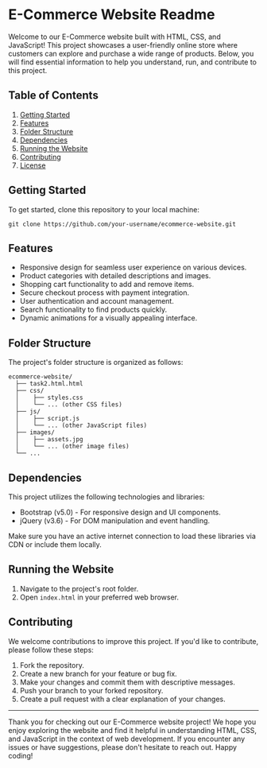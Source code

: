 # E-Commerce Website Readme

Welcome to our E-Commerce website built with HTML, CSS, and JavaScript! This project showcases a user-friendly online store where customers can explore and purchase a wide range of products. Below, you will find essential information to help you understand, run, and contribute to this project.

## Table of Contents

1. [Getting Started](#getting-started)
2. [Features](#features)
3. [Folder Structure](#folder-structure)
4. [Dependencies](#dependencies)
5. [Running the Website](#running-the-website)
6. [Contributing](#contributing)
7. [License](#license)

## Getting Started

To get started, clone this repository to your local machine:

```
git clone https://github.com/your-username/ecommerce-website.git
```

## Features

- Responsive design for seamless user experience on various devices.
- Product categories with detailed descriptions and images.
- Shopping cart functionality to add and remove items.
- Secure checkout process with payment integration.
- User authentication and account management.
- Search functionality to find products quickly.
- Dynamic animations for a visually appealing interface.

## Folder Structure

The project's folder structure is organized as follows:

```
ecommerce-website/
  ├── task2.html.html
  ├── css/
  │    ├── styles.css
  │    └── ... (other CSS files)
  ├── js/
  │    ├── script.js
  │    └── ... (other JavaScript files)
  ├── images/
  │    ├── assets.jpg
  │    └── ... (other image files)
  └── ...
```

## Dependencies

This project utilizes the following technologies and libraries:

- Bootstrap (v5.0) - For responsive design and UI components.
- jQuery (v3.6) - For DOM manipulation and event handling.

Make sure you have an active internet connection to load these libraries via CDN or include them locally.

## Running the Website

1. Navigate to the project's root folder.
2. Open `index.html` in your preferred web browser.

## Contributing

We welcome contributions to improve this project. If you'd like to contribute, please follow these steps:

1. Fork the repository.
2. Create a new branch for your feature or bug fix.
3. Make your changes and commit them with descriptive messages.
4. Push your branch to your forked repository.
5. Create a pull request with a clear explanation of your changes.



---

Thank you for checking out our E-Commerce website project! We hope you enjoy exploring the website and find it helpful in understanding HTML, CSS, and JavaScript in the context of web development. If you encounter any issues or have suggestions, please don't hesitate to reach out. Happy coding!
